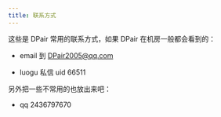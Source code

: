 ```yaml
---
title: 联系方式
---
```


这些是 DPair 常用的联系方式，如果 DPair 在机房一般都会看到的：

+ email 到 DPair2005@qq.com

+ luogu 私信 uid 66511

另外把一些不常用的也放出来吧：

+ qq 2436797670
